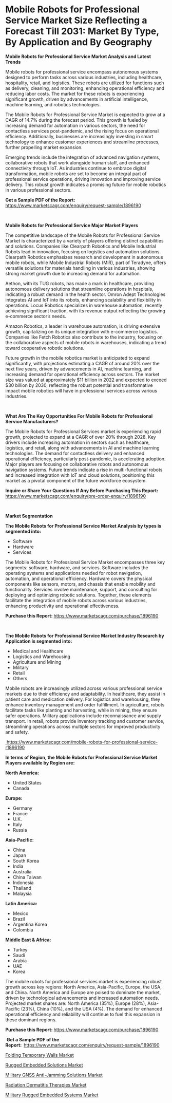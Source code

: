 <p><h1>Mobile Robots for Professional Service Market Size Reflecting a Forecast Till 2031: Market By Type, By Application and By Geography</h1></p><p><strong>Mobile Robots for Professional Service Market Analysis and Latest Trends</strong></p>
<p><p>Mobile robots for professional service encompass autonomous systems designed to perform tasks across various industries, including healthcare, hospitality, retail, and logistics. These robots are utilized for functions such as delivery, cleaning, and monitoring, enhancing operational efficiency and reducing labor costs. The market for these robots is experiencing significant growth, driven by advancements in artificial intelligence, machine learning, and robotics technologies.</p><p>The Mobile Robots for Professional Service Market is expected to grow at a CAGR of 14.7% during the forecast period. This growth is fueled by increasing demand for automation in various sectors, the need for contactless services post-pandemic, and the rising focus on operational efficiency. Additionally, businesses are increasingly investing in smart technology to enhance customer experiences and streamline processes, further propelling market expansion. </p><p>Emerging trends include the integration of advanced navigation systems, collaborative robots that work alongside human staff, and enhanced connectivity through IoT. As industries continue to embrace digital transformation, mobile robots are set to become an integral part of professional service operations, driving innovation and improving service delivery. This robust growth indicates a promising future for mobile robotics in various professional sectors.</p></p>
<p><strong>Get a Sample PDF of the Report:&nbsp;</strong> <a href="https://www.marketscagr.com/enquiry/request-sample/1896190?utm_campaign=1126&utm_medium=2&utm_source=Github&utm_content=ia&utm_term=24102024&utm_id=mobile-robots-for-professional-service">https://www.marketscagr.com/enquiry/request-sample/1896190</a></p>
<p>&nbsp;</p>
<p><strong>Mobile Robots for Professional Service Major Market Players</strong></p>
<p><p>The competitive landscape of the Mobile Robots for Professional Service Market is characterized by a variety of players offering distinct capabilities and solutions. Companies like Clearpath Robotics and Mobile Industrial Robots lead in innovation, focusing on logistics and automation solutions. Clearpath Robotics emphasizes research and development in autonomous mobile robots, while Mobile Industrial Robots (MiR), part of Teradyne, offers versatile solutions for materials handling in various industries, showing strong market growth due to increasing demand for automation.</p><p>Aethon, with its TUG robots, has made a mark in healthcare, providing autonomous delivery solutions that streamline operations in hospitals, indicating a robust demand in the health sector. Omron Adept Technologies integrates AI and IoT into its robots, enhancing scalability and flexibility in operations. Locus Robotics specializes in warehouse automation, recently achieving significant traction, with its revenue output reflecting the growing e-commerce sector’s needs.</p><p>Amazon Robotics, a leader in warehouse automation, is driving extensive growth, capitalizing on its unique integration with e-commerce logistics. Companies like Fetch Robotics also contribute to the industry, focusing on the collaborative aspects of mobile robots in warehouses, indicating a trend toward cooperative robotic solutions.</p><p>Future growth in the mobile robotics market is anticipated to expand significantly, with projections estimating a CAGR of around 20% over the next five years, driven by advancements in AI, machine learning, and increasing demand for operational efficiency across sectors. The market size was valued at approximately $11 billion in 2022 and expected to exceed $30 billion by 2030, reflecting the robust potential and transformative impact mobile robotics will have in professional services across various industries.</p></p>
<p>&nbsp;</p>
<p><strong>What Are The Key Opportunities For Mobile Robots for Professional Service Manufacturers?</strong></p>
<p><p>The Mobile Robots for Professional Services market is experiencing rapid growth, projected to expand at a CAGR of over 20% through 2028. Key drivers include increasing automation in sectors such as healthcare, logistics, and retail, along with advancements in AI and machine learning technologies. The demand for contactless delivery and enhanced operational efficiency, particularly post-pandemic, is accelerating adoption. Major players are focusing on collaborative robots and autonomous navigation systems. Future trends indicate a rise in multi-functional robots and increased integration with IoT and cloud solutions, positioning this market as a pivotal component of the future workforce ecosystem.</p></p>
<p><strong>Inquire or Share Your Questions If Any Before Purchasing This Report:</strong> <a href="https://www.marketscagr.com/enquiry/pre-order-enquiry/1896190?utm_campaign=1126&utm_medium=2&utm_source=Github&utm_content=ia&utm_term=24102024&utm_id=mobile-robots-for-professional-service">https://www.marketscagr.com/enquiry/pre-order-enquiry/1896190</a></p>
<p>&nbsp;</p>
<p><strong>Market Segmentation</strong></p>
<p><strong>The Mobile Robots for Professional Service Market Analysis by types is segmented into:</strong></p>
<p><ul><li>Software</li><li>Hardware</li><li>Services</li></ul></p>
<p><p>The Mobile Robots for Professional Service Market encompasses three key segments: software, hardware, and services. Software includes the operating systems and applications needed for robot navigation, automation, and operational efficiency. Hardware covers the physical components like sensors, motors, and chassis that enable mobility and functionality. Services involve maintenance, support, and consulting for deploying and optimizing robotic solutions. Together, these elements facilitate the integration of mobile robots across various industries, enhancing productivity and operational effectiveness.</p></p>
<p><strong>Purchase this Report:&nbsp;</strong><a href="https://www.marketscagr.com/purchase/1896190?utm_campaign=1126&utm_medium=2&utm_source=Github&utm_content=ia&utm_term=24102024&utm_id=mobile-robots-for-professional-service">https://www.marketscagr.com/purchase/1896190</a></p>
<p>&nbsp;</p>
<p><strong>The Mobile Robots for Professional Service Market Industry Research by Application is segmented into:</strong></p>
<p><ul><li>Medical and Healthcare</li><li>Logistics and Warehousing</li><li>Agriculture and Mining</li><li>Military</li><li>Retail</li><li>Others</li></ul></p>
<p><p>Mobile robots are increasingly utilized across various professional service markets due to their efficiency and adaptability. In healthcare, they assist in patient care and medication delivery. For logistics and warehousing, they enhance inventory management and order fulfillment. In agriculture, robots facilitate tasks like planting and harvesting, while in mining, they ensure safer operations. Military applications include reconnaissance and supply transport. In retail, robots provide inventory tracking and customer service, streamlining operations across multiple sectors for improved productivity and safety.</p></p>
<p><a href="https://www.marketscagr.com/mobile-robots-for-professional-service-r1896190?utm_campaign=1126&utm_medium=2&utm_source=Github&utm_content=ia&utm_term=24102024&utm_id=mobile-robots-for-professional-service">&nbsp;https://www.marketscagr.com/mobile-robots-for-professional-service-r1896190</a></p>
<p><strong>In terms of Region, the Mobile Robots for Professional Service Market Players available by Region are:</strong></p>
<p>
    <p> <strong> North America: </strong>
        <ul>
            <li>United States</li>
            <li>Canada</li>
        </ul>
        </p> 
    <p> <strong> Europe: </strong>
        <ul>
            <li>Germany</li>
            <li>France</li>
            <li>U.K.</li>
            <li>Italy</li>
            <li>Russia</li>
        </ul>
        </p> 
    <p> <strong> Asia-Pacific: </strong>
        <ul>
            <li>China</li>
            <li>Japan</li>
            <li>South Korea</li>
            <li>India</li>
            <li>Australia</li>
            <li>China Taiwan</li>
            <li>Indonesia</li>
            <li>Thailand</li>
            <li>Malaysia</li>
        </ul>
        </p> 
    <p> <strong> Latin America: </strong>
        <ul>
            <li>Mexico</li>
            <li>Brazil</li>
            <li>Argentina Korea</li>
            <li>Colombia</li>
        </ul>
        </p> 
    <p> <strong> Middle East & Africa: </strong>
        <ul>
            <li>Turkey</li>
            <li>Saudi</li>
            <li>Arabia</li>
            <li>UAE</li>
            <li>Korea</li>
        </ul>
    </p>
    </p>
<p><p>The mobile robots for professional services market is experiencing robust growth across key regions: North America, Asia-Pacific, Europe, the USA, and China. North America and Europe are poised to dominate the market, driven by technological advancements and increased automation needs. Projected market shares are: North America (35%), Europe (28%), Asia-Pacific (23%), China (10%), and the USA (4%). The demand for enhanced operational efficiency and reliability will continue to fuel this expansion in these dominant regions.</p></p>
<p><strong>Purchase this Report: </strong><a href="https://www.marketscagr.com/purchase/1896190?utm_campaign=1126&utm_medium=2&utm_source=Github&utm_content=ia&utm_term=24102024&utm_id=mobile-robots-for-professional-service">https://www.marketscagr.com/purchase/1896190</a></p>
<p>&nbsp;<strong>Get a Sample PDF of the Report:&nbsp;&nbsp;</strong><a href="https://www.marketscagr.com/enquiry/request-sample/1896190?utm_campaign=1126&utm_medium=2&utm_source=Github&utm_content=ia&utm_term=24102024&utm_id=mobile-robots-for-professional-service">https://www.marketscagr.com/enquiry/request-sample/1896190</a></p>
<p><strong></strong></p>
<p><p><a href="https://github.com/gdfhhhj/Market-Research-Report-List-6/blob/main/folding-temporary-walls-market.md?utm_campaign=1126&utm_medium=2&utm_source=Github&utm_content=ia&utm_term=24102024&utm_id=mobile-robots-for-professional-service">Folding Temporary Walls Market</a></p><p><a href="https://www.linkedin.com/pulse/consumer-behavior-shifts-rugged-embedded-solutions-market-u3jyf?utm_campaign=1126&utm_medium=2&utm_source=Github&utm_content=ia&utm_term=24102024&utm_id=mobile-robots-for-professional-service">Rugged Embedded Solutions Market</a></p><p><a href="https://www.linkedin.com/pulse/military-gnss-anti-jamming-solutions-spectrum-usage-patterns-tzqze?utm_campaign=1126&utm_medium=2&utm_source=Github&utm_content=ia&utm_term=24102024&utm_id=mobile-robots-for-professional-service">Military GNSS Anti-Jamming Solutions Market</a></p><p><a href="https://www.linkedin.com/pulse/global-radiation-dermatitis-therapies-nexus-sector-confluences-ewxqf?utm_campaign=1126&utm_medium=2&utm_source=Github&utm_content=ia&utm_term=24102024&utm_id=mobile-robots-for-professional-service">Radiation Dermatitis Therapies Market</a></p><p><a href="https://www.linkedin.com/pulse/military-rugged-embedded-systems-market-trends-insights-type-lsf5f?utm_campaign=1126&utm_medium=2&utm_source=Github&utm_content=ia&utm_term=24102024&utm_id=mobile-robots-for-professional-service">Military Rugged Embedded Systems Market</a></p></p>